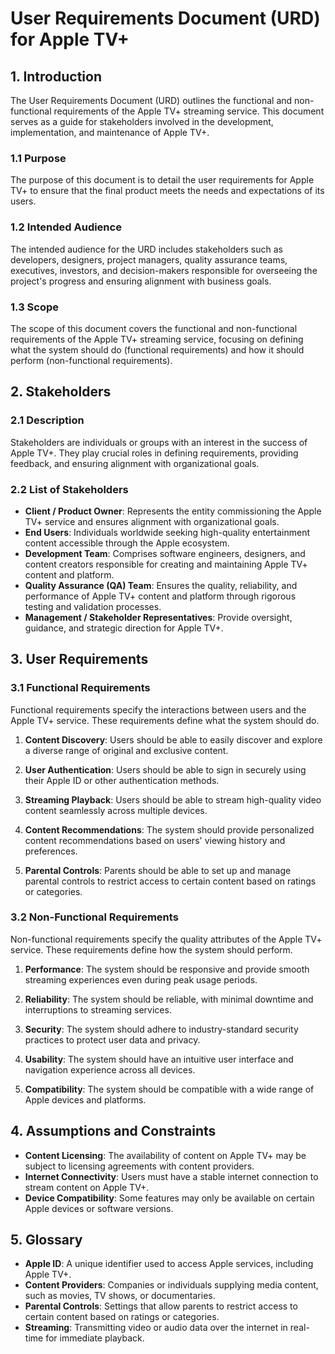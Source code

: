 # User Requirements Document (URD) for Apple TV+

## 1. Introduction

The User Requirements Document (URD) outlines the functional and non-functional requirements of the Apple TV+ streaming service. This document serves as a guide for stakeholders involved in the development, implementation, and maintenance of Apple TV+.

### 1.1 Purpose

The purpose of this document is to detail the user requirements for Apple TV+ to ensure that the final product meets the needs and expectations of its users.

### 1.2 Intended Audience

The intended audience for the URD includes stakeholders such as developers, designers, project managers, quality assurance teams, executives, investors, and decision-makers responsible for overseeing the project's progress and ensuring alignment with business goals.

### 1.3 Scope

The scope of this document covers the functional and non-functional requirements of the Apple TV+ streaming service, focusing on defining what the system should do (functional requirements) and how it should perform (non-functional requirements).

## 2. Stakeholders

### 2.1 Description

Stakeholders are individuals or groups with an interest in the success of Apple TV+. They play crucial roles in defining requirements, providing feedback, and ensuring alignment with organizational goals.

### 2.2 List of Stakeholders

- **Client / Product Owner**: Represents the entity commissioning the Apple TV+ service and ensures alignment with organizational goals.
- **End Users**: Individuals worldwide seeking high-quality entertainment content accessible through the Apple ecosystem.
- **Development Team**: Comprises software engineers, designers, and content creators responsible for creating and maintaining Apple TV+ content and platform.
- **Quality Assurance (QA) Team**: Ensures the quality, reliability, and performance of Apple TV+ content and platform through rigorous testing and validation processes.
- **Management / Stakeholder Representatives**: Provide oversight, guidance, and strategic direction for Apple TV+.

## 3. User Requirements

### 3.1 Functional Requirements

Functional requirements specify the interactions between users and the Apple TV+ service. These requirements define what the system should do.

1. **Content Discovery**: Users should be able to easily discover and explore a diverse range of original and exclusive content.
   
2. **User Authentication**: Users should be able to sign in securely using their Apple ID or other authentication methods.
   
3. **Streaming Playback**: Users should be able to stream high-quality video content seamlessly across multiple devices.
   
4. **Content Recommendations**: The system should provide personalized content recommendations based on users' viewing history and preferences.
   
5. **Parental Controls**: Parents should be able to set up and manage parental controls to restrict access to certain content based on ratings or categories.

### 3.2 Non-Functional Requirements

Non-functional requirements specify the quality attributes of the Apple TV+ service. These requirements define how the system should perform.

1. **Performance**: The system should be responsive and provide smooth streaming experiences even during peak usage periods.
   
2. **Reliability**: The system should be reliable, with minimal downtime and interruptions to streaming services.
   
3. **Security**: The system should adhere to industry-standard security practices to protect user data and privacy.
   
4. **Usability**: The system should have an intuitive user interface and navigation experience across all devices.
   
5. **Compatibility**: The system should be compatible with a wide range of Apple devices and platforms.

## 4. Assumptions and Constraints

- **Content Licensing**: The availability of content on Apple TV+ may be subject to licensing agreements with content providers.
- **Internet Connectivity**: Users must have a stable internet connection to stream content on Apple TV+.
- **Device Compatibility**: Some features may only be available on certain Apple devices or software versions.

## 5. Glossary

- **Apple ID**: A unique identifier used to access Apple services, including Apple TV+.
- **Content Providers**: Companies or individuals supplying media content, such as movies, TV shows, or documentaries.
- **Parental Controls**: Settings that allow parents to restrict access to certain content based on ratings or categories.
- **Streaming**: Transmitting video or audio data over the internet in real-time for immediate playback.
